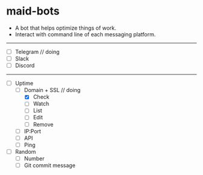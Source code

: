 # maid-bots

- A bot that helps optimize things of work.
- Interact with command line of each messaging platform.

---

- [ ] Telegram // doing
- [ ] Slack
- [ ] Discord

---

- [ ] Uptime
  - [ ] Domain + SSL // doing
    - [x] Check
    - [ ] Watch
    - [ ] List
    - [ ] Edit
    - [ ] Remove
  - [ ] IP:Port
  - [ ] API
  - [ ] Ping
- [ ] Random
  - [ ] Number
  - [ ] Git commit message
